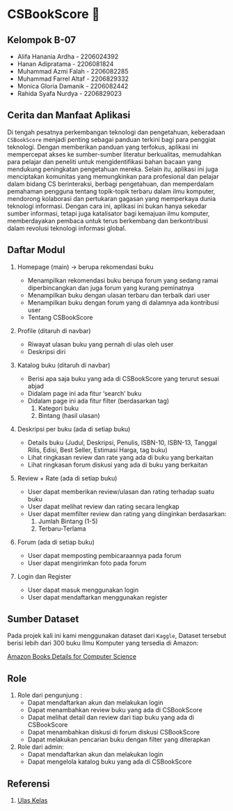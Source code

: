 # CSBookScore 📖

## Kelompok B-07<br>
- Alifa Hanania Ardha - 2206024392<br>
- Hanan Adipratama - 2206081824<br>
- Muhammad Azmi Falah - 2206082285<br>
- Muhammad Farrel Altaf - 2206829332<br>
- Monica Gloria Damanik - 2206082442<br>
- Rahida Syafa Nurdya - 2206829023

## Cerita dan Manfaat Aplikasi 
Di tengah pesatnya perkembangan teknologi dan pengetahuan, keberadaan `CSBookScore` menjadi penting sebagai panduan terkini bagi para penggiat teknologi. Dengan memberikan panduan yang terfokus, aplikasi ini mempercepat akses ke sumber-sumber literatur berkualitas, memudahkan para pelajar dan peneliti untuk mengidentifikasi bahan bacaan yang mendukung peningkatan pengetahuan mereka. Selain itu, aplikasi ini juga menciptakan komunitas yang memungkinkan para profesional dan pelajar dalam bidang CS berinteraksi, berbagi pengetahuan, dan memperdalam pemahaman pengguna tentang topik-topik terbaru dalam ilmu komputer, mendorong kolaborasi dan pertukaran gagasan yang memperkaya dunia teknologi informasi. Dengan cara ini, aplikasi ini bukan hanya sekedar sumber informasi, tetapi juga katalisator bagi kemajuan ilmu komputer, memberdayakan pembaca untuk terus berkembang dan berkontribusi dalam revolusi teknologi informasi global.

## Daftar Modul
1. Homepage (main) -> berupa rekomendasi buku 
    - Menampilkan rekomendasi buku berupa forum yang sedang ramai diperbincangkan dan juga forum yang kurang peminatnya
    - Menampilkan buku dengan ulasan terbaru dan terbaik dari user
    - Menampilkan buku dengan forum yang di dalamnya ada kontribusi user
    - Tentang CSBookScore

2. Profile (ditaruh di navbar)
    - Riwayat ulasan buku yang pernah di ulas oleh user
	- Deskripsi diri

3. Katalog buku (ditaruh di navbar)
    - Berisi apa saja buku yang ada di CSBookScore yang terurut sesuai abjad
    - Didalam page ini ada fitur ‘search’ buku
    - Didalam page ini ada fitur filter (berdasarkan tag) 
        1. Kategori buku
        2. Bintang (hasil ulasan)

4. Deskripsi per buku (ada di setiap buku)
    - Details buku (Judul, Deskripsi, Penulis, ISBN-10, ISBN-13, Tanggal Rilis, Edisi, Best Seller, Estimasi Harga, tag buku)
    - Lihat ringkasan review dan rate yang ada di buku yang berkaitan
    - Lihat ringkasan forum diskusi yang ada di buku yang berkaitan

5. Review + Rate (ada di setiap buku)
    - User dapat memberikan review/ulasan dan rating terhadap suatu buku
    - User dapat melihat review dan rating secara lengkap
    - User dapat memfilter review dan rating yang diinginkan berdasarkan:
        1. Jumlah Bintang (1-5)
        2. Terbaru-Terlama

6. Forum (ada di setiap buku)
    - User dapat memposting pembicaraannya pada forum
    - User dapat mengirimkan foto pada forum

7. Login dan Register
    - User dapat masuk menggunakan login
    - User dapat mendaftarkan menggunakan register


## Sumber Dataset
Pada projek kali ini kami menggunakan dataset dari `Kaggle`, Dataset tersebut berisi lebih dari 300 buku Ilmu Komputer yang tersedia di Amazon:

[Amazon Books Details for Computer Science](https://www.kaggle.com/datasets/uzair01/amazon-books)

## Role
1. Role dari pengunjung : 
    - Dapat mendaftarkan akun dan melakukan login
    - Dapat menambahkan review buku yang ada di CSBookScore 
    - Dapat melihat detail dan review dari tiap buku yang ada di CSBookScore
    - Dapat menambahkan diskusi di forum diskusi CSBookScore
    - Dapat melakukan pencarian buku dengan filter yang diterapkan
2. Role dari admin:
    - Dapat mendaftarkan akun dan melakukan login
    - Dapat mengelola katalog buku yang ada di CSBookScore

## Referensi
1. [Ulas Kelas](https://www.ulaskelas.id/en)
			      

